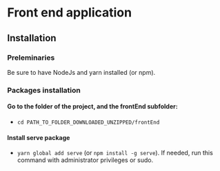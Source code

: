 # Front end application

## Installation

### Preleminaries

Be sure to have NodeJs and yarn installed (or npm).

### Packages installation

#### Go to the folder of the project, and the frontEnd subfolder:

* `cd PATH_TO_FOLDER_DOWNLOADED_UNZIPPED/frontEnd`

#### Install serve package

* `yarn global add serve` (or `npm install -g serve`). If needed, run this
  command with administrator privileges or sudo.
